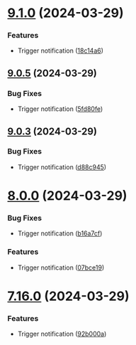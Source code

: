 # [9.1.0](https://github.com/leandromoreirati/pipeline-test/compare/v9.0.5...v9.1.0) (2024-03-29)


### Features

* Trigger notification ([18c14a6](https://github.com/leandromoreirati/pipeline-test/commit/18c14a6d2f3d5d268698dd64ab1c9fd0bb16003a))



## [9.0.5](https://github.com/leandromoreirati/pipeline-test/compare/v9.0.3...v9.0.5) (2024-03-29)


### Bug Fixes

* Trigger notification ([5fd80fe](https://github.com/leandromoreirati/pipeline-test/commit/5fd80fea6cb17757903bbd642cffbf069708472b))



## [9.0.3](https://github.com/leandromoreirati/pipeline-test/compare/v8.0.0...v9.0.3) (2024-03-29)


### Bug Fixes

* Trigger notification ([d88c945](https://github.com/leandromoreirati/pipeline-test/commit/d88c94530c4551e67db90ca2b6e993fce274f7ed))



# [8.0.0](https://github.com/leandromoreirati/pipeline-test/compare/v7.16.0...v8.0.0) (2024-03-29)


### Bug Fixes

* Trigger notification ([b16a7cf](https://github.com/leandromoreirati/pipeline-test/commit/b16a7cfd5a0ed2a7db8f32ba3a087f9271eeddf8))


### Features

* Trigger notification ([07bce19](https://github.com/leandromoreirati/pipeline-test/commit/07bce1983a5b65921c6fac1299c007ab7938a3d9))



# [7.16.0](https://github.com/leandromoreirati/pipeline-test/compare/v7.15.0...v7.16.0) (2024-03-29)


### Features

* Trigger notification ([92b000a](https://github.com/leandromoreirati/pipeline-test/commit/92b000a229efcc1ece81429066b732714b840de5))



